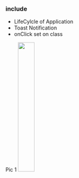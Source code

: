 ### include

- LifeCylcle of Application
- Toast Notification
- onClick set on class
<tr>
  <td>Pic 1</td>
<tr>
<tr>
  <td>
    <img src="https://i.ibb.co/wgrVWKN/Screenshot-2021-09-19-15-06-25-173-com-hamma-lifecycleapp.jpg" style="width: 30%;"/>
  </td>
<tr>
